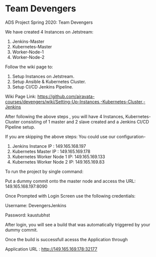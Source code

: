 # Team Devengers
ADS Project Spring 2020: Team Devengers

We have created 4 Instances on Jetstream:
1. Jenkins-Master
2. Kubernetes-Master
3. Worker-Node-1
4. Worker-Node-2

Follow the wiki page to:

1. Setup Instances on Jetstream.
2. Setup Ansible & Kubernetes Cluster.
3. Setup CI/CD Jenkins Pipeline.

Wiki Page Link:
https://github.com/airavata-courses/devengers/wiki/Setting-Up-Instances,-Kubernetes-Cluster,-Jenkins

After following the above steps , you will have 4 Instances, Kubernetes-Cluster
consisting of 1 master and 2 slave created and a Jenkins CI/CD Pipeline setup.

If you are skipping the above steps: You could use our configuration-

1. Jenkins Instance IP : 149.165.168.197
2. Kubernetes Master IP : 149.165.169.178
3. Kubernetes Worker Node 1 IP: 149.165.169.133
4. Kubernetes Worker Node 2 IP: 149.165.169.83

To run the project by single command:

Put a dummy commit onto the master node and access the URL: 149.165.168.197:8090

Once Prompted with Login Screen use the following credentials:

Username: DevengersJenkins

Password: kaustubhst

After login, you will see a build that was automatically triggered by your dummy
commit.

Once the build is successfull acesss the Application through

Application URL : http://149.165.169.178:32177
